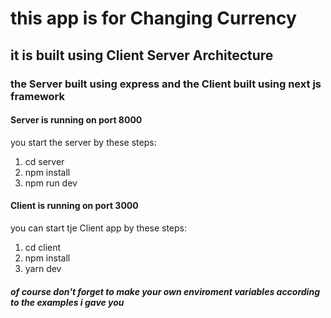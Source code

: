 # this app is for Changing Currency

## it is built using Client Server Architecture

### the Server built using express and the Client built using next js framework

#### Server is running on port 8000

you start the server by these steps:

1. cd server
2. npm install
3. npm run dev

#### Client is running on port 3000

you can start tje Client app by these steps:

1. cd client
2. npm install
3. yarn dev

##### of course don't forget to make your own enviroment variables according to the examples i gave you
